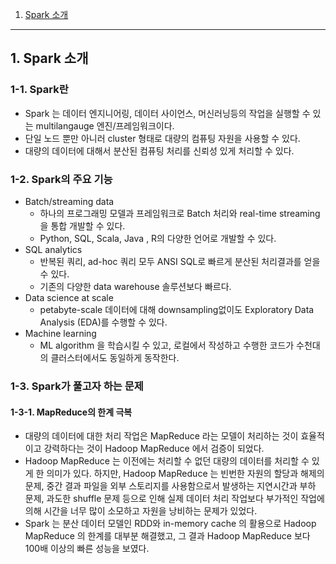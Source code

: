 1. [Spark 소개](#Spark-소개)

---

## 1. Spark 소개

### 1-1. Spark란
- Spark 는 데이터 엔지니어링, 데이터 사이언스, 머신러닝등의 작업을 실행할 수 있는 multilangauge 엔진/프레임워크이다.
- 단일 노드 뿐만 아니러 cluster 형태로 대량의 컴퓨팅 자원을 사용할 수 있다.
- 대량의 데이터에 대해서 분산된 컴퓨팅 처리를 신뢰성 있게 처리할 수 있다.

### 1-2. Spark의 주요 기능
- Batch/streaming data
  - 하나의 프로그래밍 모델과 프레임워크로 Batch 처리와 real-time streaming 을 통합 개발할 수 있다.
  - Python, SQL, Scala, Java , R의 다양한 언어로 개발할 수 있다.
- SQL analytics
  - 반복된 쿼리, ad-hoc 쿼리 모두 ANSI SQL로 빠르게 분산된 처리결과를 얻을 수 있다.
  - 기존의 다양한 data warehouse 솔루션보다 빠르다.
- Data science at scale
  - petabyte-scale 데이터에 대해 downsampling없이도 Exploratory Data Analysis (EDA)를 수행할 수 있다.
- Machine learning
  - ML algorithm 을 학습시킬 수 있고, 로컬에서 작성하고 수행한 코드가 수천대의 클러스터에서도 동일하게 동작한다.
 
### 1-3. Spark가 풀고자 하는 문제

#### 1-3-1. MapReduce의 한계 극복
- 대량의 데이터에 대한 처리 작업은 MapReduce 라는 모델이 처리하는 것이 효율적이고 강력하다는 것이 Hadoop MapReduce 에서 검증이 되었다.
- Hadoop MapReduce 는 이전에는 처리할 수 없던 대량의 데이터를 처리할 수 있게 한 의미가 있다. 하지만, Hadoop MapReduce 는 빈번한 자원의 할당과 해제의 문제, 중간 결과 파일을 외부 스토리지를 사용함으로서 발생하는 지연시간과 부하 문제, 과도한 shuffle 문제 등으로 인해 실제 데이터 처리 작업보다 부가적인 작업에 의해 시간을 너무 많이 소모하고 자원을 낭비하는 문제가 있었다.
- Spark 는 분산 데이터 모델인 RDD와 in-memory cache 의 활용으로 Hadoop MapReduce 의 한계를 대부분 해결했고, 그 결과 Hadoop MapReduce 보다 100배 이상의 빠른 성능을 보였다.
